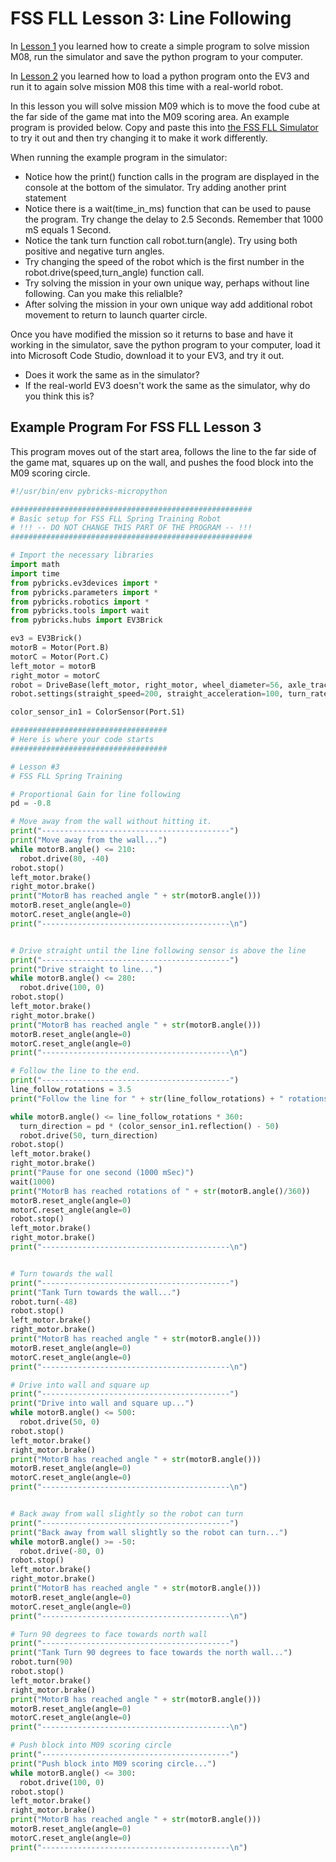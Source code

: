 # FSS FLL Lesson 3: Line Following

In [Lesson 1](./lesson1.md) you learned how to create a simple program to solve mission M08, run the simulator and save the python program to your computer.  

In [Lesson 2](./lesson2.md) you learned how to load a python program onto the EV3 and run it to again solve mission M08 this time with a real-world robot.  

In this lesson you will solve mission M09 which is to move the food cube at the far side of the game mat into the M09 scoring area.  An example program is provided below.  Copy and paste this into [the FSS FLL Simulator](https://kmortime.github.io/gears_pybricks/public/) to try it out and then try changing it to make it work differently.

When running the example program in the simulator:
  * Notice how the print() function calls in the program are displayed in the console at the bottom of the simulator.  Try adding another print statement
  * Notice there is a wait(time_in_ms) function that can be used to pause the program.  Try change the delay to 2.5 Seconds.  Remember that 1000 mS equals 1 Second.
  * Notice the tank turn function call robot.turn(angle).  Try using both positive and negative turn angles. 
  * Try changing the speed of the robot which is the first number in the robot.drive(speed,turn_angle) function call.
  * Try solving the mission in your own unique way, perhaps without line following.  Can you make this relialble?
  * After solving the mission in your own unique way add additional robot movement to return to launch quarter circle.

Once you have modified the mission so it returns to base and have it working in the simulator, save the python program to your computer, load it into Microsoft Code Studio, download it to your EV3, and try it out.
  * Does it work the same as in the simulator?  
  * If the real-world EV3 doesn't work the same as the simulator, why do you think this is?

## Example Program For FSS FLL Lesson 3
This program moves out of the start area, follows the line to the far side of the game mat, squares up on the wall, and pushes the food block into the M09 scoring circle.


```python
#!/usr/bin/env pybricks-micropython

######################################################
# Basic setup for FSS FLL Spring Training Robot
# !!! -- DO NOT CHANGE THIS PART OF THE PROGRAM -- !!!
######################################################

# Import the necessary libraries
import math
import time
from pybricks.ev3devices import *
from pybricks.parameters import *
from pybricks.robotics import *
from pybricks.tools import wait
from pybricks.hubs import EV3Brick

ev3 = EV3Brick()
motorB = Motor(Port.B)
motorC = Motor(Port.C)
left_motor = motorB
right_motor = motorC
robot = DriveBase(left_motor, right_motor, wheel_diameter=56, axle_track=108)
robot.settings(straight_speed=200, straight_acceleration=100, turn_rate=100)

color_sensor_in1 = ColorSensor(Port.S1)

###################################
# Here is where your code starts
###################################

# Lesson #3
# FSS FLL Spring Training

# Proportional Gain for line following
pd = -0.8

# Move away from the wall without hitting it.
print("------------------------------------------")
print("Move away from the wall...")
while motorB.angle() <= 210:
  robot.drive(80, -40)
robot.stop()
left_motor.brake()
right_motor.brake()
print("MotorB has reached angle " + str(motorB.angle()))
motorB.reset_angle(angle=0)
motorC.reset_angle(angle=0)
print("------------------------------------------\n")


# Drive straight until the line following sensor is above the line
print("------------------------------------------")
print("Drive straight to line...")
while motorB.angle() <= 280:
  robot.drive(100, 0)
robot.stop()
left_motor.brake()
right_motor.brake()
print("MotorB has reached angle " + str(motorB.angle()))
motorB.reset_angle(angle=0)
motorC.reset_angle(angle=0)
print("------------------------------------------\n")

# Follow the line to the end.
print("------------------------------------------")
line_follow_rotations = 3.5
print("Follow the line for " + str(line_follow_rotations) + " rotations...")

while motorB.angle() <= line_follow_rotations * 360:
  turn_direction = pd * (color_sensor_in1.reflection() - 50)
  robot.drive(50, turn_direction)
robot.stop()
left_motor.brake()
right_motor.brake()
print("Pause for one second (1000 mSec)")
wait(1000)
print("MotorB has reached rotations of " + str(motorB.angle()/360))
motorB.reset_angle(angle=0)
motorC.reset_angle(angle=0)
robot.stop()
left_motor.brake()
right_motor.brake()
print("------------------------------------------\n")


# Turn towards the wall
print("------------------------------------------")
print("Tank Turn towards the wall...")
robot.turn(-48)
robot.stop()
left_motor.brake()
right_motor.brake()
print("MotorB has reached angle " + str(motorB.angle()))
motorB.reset_angle(angle=0)
motorC.reset_angle(angle=0)
print("------------------------------------------\n")

# Drive into wall and square up
print("------------------------------------------")
print("Drive into wall and square up...")
while motorB.angle() <= 500:
  robot.drive(50, 0)
robot.stop()
left_motor.brake()
right_motor.brake()
print("MotorB has reached angle " + str(motorB.angle()))
motorB.reset_angle(angle=0)
motorC.reset_angle(angle=0)
print("------------------------------------------\n")


# Back away from wall slightly so the robot can turn
print("------------------------------------------")
print("Back away from wall slightly so the robot can turn...")
while motorB.angle() >= -50:
  robot.drive(-80, 0)
robot.stop()
left_motor.brake()
right_motor.brake()
print("MotorB has reached angle " + str(motorB.angle()))
motorB.reset_angle(angle=0)
motorC.reset_angle(angle=0)
print("------------------------------------------\n")

# Turn 90 degrees to face towards north wall
print("------------------------------------------")
print("Tank Turn 90 degrees to face towards the north wall...")
robot.turn(90)
robot.stop()
left_motor.brake()
right_motor.brake()
print("MotorB has reached angle " + str(motorB.angle()))
motorB.reset_angle(angle=0)
motorC.reset_angle(angle=0)
print("------------------------------------------\n")

# Push block into M09 scoring circle
print("------------------------------------------")
print("Push block into M09 scoring circle...")
while motorB.angle() <= 300:
  robot.drive(100, 0)
robot.stop()
left_motor.brake()
right_motor.brake()
print("MotorB has reached angle " + str(motorB.angle()))
motorB.reset_angle(angle=0)
motorC.reset_angle(angle=0)
print("------------------------------------------\n")

```
